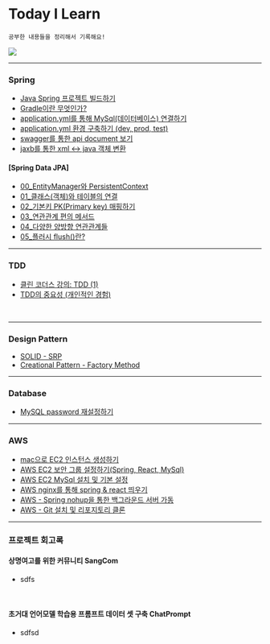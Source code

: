 # Today I Learn
``` 
공부한 내용들을 정리해서 기록해요!
```

<a href="https://m42-orion.tistory.com/" target="_blank">
<img src="https://img.shields.io/badge/Blog link-336699?style=for-the-badge&logo=Blogger&logoColor=white">
</a>

***
### Spring

- [Java Spring 프로젝트 빌드하기](/Spring/Spring%20프로젝트%20빌드하기.md)
- [Gradle이란 무엇인가?](/Spring/Gradle이란%20무엇인가%3F.md)
- [application.yml를 통해 MySql(데이터베이스) 연결하기]()
- [application.yml 환경 구축하기 (dev, prod, test)]()
- [swagger를 통한 api document 보기]()
- [jaxb를 통한 xml ↔️ java 객체 변환]()


#### [Spring Data JPA]

- [00_EntityManager와 PersistentContext](/Spring/Spring%20Data%20JPA/00_EntityManager와%20PersistentContext.md)
- [01_클래스(객체)와 테이블의 연결](/Spring/Spring%20Data%20JPA/01_클래스(객체)와%20테이블의%20연결.md)
- [02_기본키 PK(Primary key) 매핑하기](/Spring/Spring%20Data%20JPA/02_기본키%20PK(Primary%20key)%20매핑하기.md)
- [03_연관관계 편의 메서드](/Spring/Spring%20Data%20JPA/03_연관관계%20편의%20메서드.md)
- [04_다양한 양방향 연관관계들](/Spring/Spring%20Data%20JPA/04_다양한%20양방향%20연관관계들.md)
- [05_플러시 flush()란?](/Spring/Spring%20Data%20JPA/05_플러시%20flush()란%3F.md)


***

### TDD
- [클린 코더스 강의: TDD (1)](/TDD/TDD(1).md)
- [TDD의 중요성 (개인적인 경험)]()

<br>

***
### Design Pattern
- [SOLID - SRP](/Design%20Pattern/SOLID%20-%20SRP.md)
- [Creational Pattern - Factory Method](/Design%20Pattern/Creational%20Pattern%20-%20Factory%20Method.md)


***
### Database
- [MySQL password 재설정하기](/Database/MySQL%20password%20재설정하기.md)

***
### AWS
- [mac으로 EC2 인스턴스 생성하기](/AWS/EC2%20인스턴스%20생성하기(mac).md)
- [AWS EC2 보안 그룹 설정하기(Spring, React, MySql)](/AWS/AWS%20EC2%20보안그룹%20설정하기.md)
- [AWS EC2 MySql 설치 및 기본 설정]()
- [AWS nginx를 통해 spring & react 띄우기](/AWS/nginx를%20통해%20프로그램%20띄우기.md)
- [AWS - Spring nohup을 통한 백그라운드 서버 가동](/AWS/nohup을%20통한%20백그라운드%20서버%20가동.md)
- [AWS - Git 설치 및 리포지토리 클론](/AWS/Git%20설치%20및%20리포지토리%20클론.md)

***
### 프로젝트 회고록

#### 상명여고를 위한 커뮤니티 SangCom
- sdfs

<br>

#### 초거대 언어모델 학습용 프롬프트 데이터 셋 구축 ChatPrompt
- sdfsd